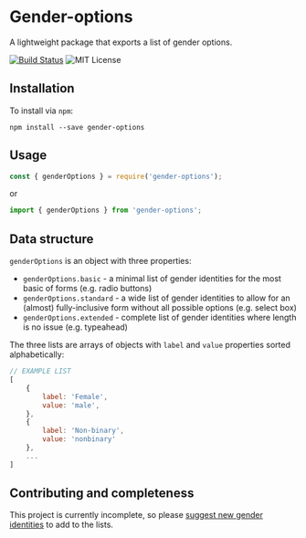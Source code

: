 # Gender-options

A lightweight package that exports a list of gender options.

[![Build Status](https://travis-ci.org/aimee-gm/gender-options.svg?branch=master)](https://travis-ci.org/aimee-gm/gender-options)
![MIT License](https://img.shields.io/github/license/aimee-gm/gender-options.svg)

## Installation

To install via `npm`:

```shell
npm install --save gender-options
```

## Usage

```javascript
const { genderOptions } = require('gender-options');
```

or

```javascript
import { genderOptions } from 'gender-options';
```

## Data structure

`genderOptions` is an object with three properties:

- `genderOptions.basic` - a minimal list of gender identities for the most basic of forms (e.g. radio buttons)
- `genderOptions.standard` - a wide list of gender identities to allow for an (almost) fully-inclusive form without all possible options (e.g. select box)
- `genderOptions.extended` - complete list of gender identities where length is no issue (e.g. typeahead)

The three lists are arrays of objects with `label` and `value` properties sorted alphabetically:

```javascript
// EXAMPLE LIST
[
	{
		label: 'Female',
		value: 'male',
	},
	{
		label: 'Non-binary',
		value: 'nonbinary'
	},
	...
]
```

## Contributing and completeness

This project is currently incomplete, so please [suggest new gender identities](./CONTRIBUTING.md) to add to the lists.
